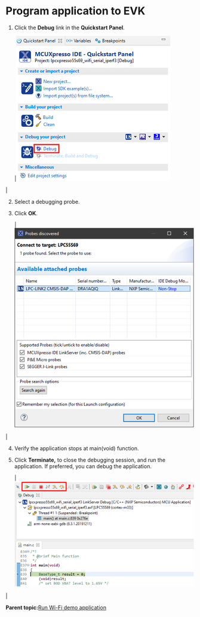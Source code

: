 # Program application to EVK

1.  Click the **Debug** link in the **Quickstart Panel**.

    |![](../images/image17.png "Click the Debug link")

|

2.  Select a debugging probe.
3.  Click **OK**.

    |![](../images/image18.png "Select a debugging probe")

|

4.  Verify the application stops at main\(void\) function.
5.  Click **Terminate,** to close the debugging session, and run the application. If preferred, you can debug the application.

    |![](../images/image19.png "Run the application")

|


**Parent topic:**[Run Wi-Fi demo application](../topics/run_wi-fi_demo_application.md)

